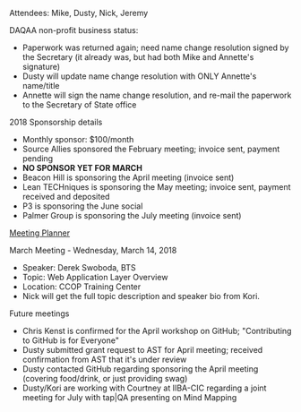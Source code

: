 Attendees: Mike, Dusty, Nick, Jeremy

DAQAA non-profit business status: 
  - Paperwork was returned again; need name change resolution signed by the Secretary (it already was, but had both Mike and Annette's signature)
  - Dusty will update name change resolution with ONLY Annette's name/title
  - Annette will sign the name change resolution, and re-mail the paperwork to the Secretary of State office

2018 Sponsorship details
  - Monthly sponsor: $100/month
  - Source Allies sponsored the February meeting; invoice sent, payment pending
  - **NO SPONSOR YET FOR MARCH**
  - Beacon Hill is sponsoring the April meeting (invoice sent)
  - Lean TECHniques is sponsoring the May meeting; invoice sent, payment received and deposited
  - P3 is sponsoring the June social
  - Palmer Group is sponsoring the July meeting (invoice sent)

[Meeting Planner](https://docs.google.com/spreadsheets/d/1qY6O5bR5MWBwRZ-iIOG0dUWdoj8bld_chOMgfkDfrik/edit?usp=sharing)

March Meeting - Wednesday, March 14, 2018
  - Speaker: Derek Swoboda, BTS
  - Topic: Web Application Layer Overview
  - Location: CCOP Training Center
  - Nick will get the full topic description and speaker bio from Kori.
  
Future meetings
  - Chris Kenst is confirmed for the April workshop on GitHub; "Contributing to GitHub is for Everyone"
  - Dusty submitted grant request to AST for April meeting; received confirmation from AST that it's under review
  - Dusty contacted GitHub regarding sponsoring the April meeting (covering food/drink, or just providing swag)
  - Dusty/Kori are working with Courtney at IIBA-CIC regarding a joint meeting for July with tap|QA presenting on Mind Mapping
  
